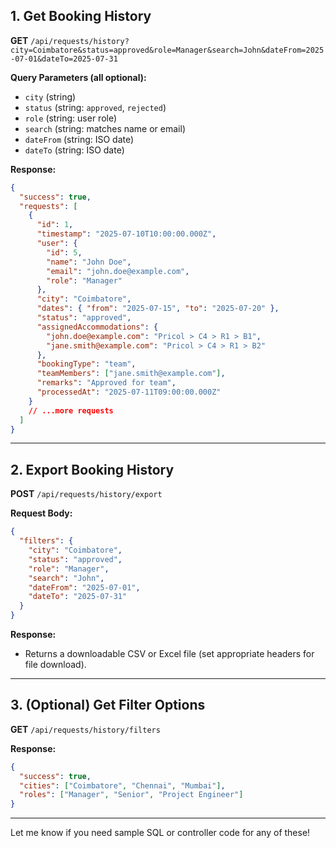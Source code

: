 
## 1. Get Booking History

**GET** `/api/requests/history?city=Coimbatore&status=approved&role=Manager&search=John&dateFrom=2025-07-01&dateTo=2025-07-31`

**Query Parameters (all optional):**
- `city` (string)
- `status` (string: `approved`, `rejected`)
- `role` (string: user role)
- `search` (string: matches name or email)
- `dateFrom` (string: ISO date)
- `dateTo` (string: ISO date)

**Response:**
```json
{
  "success": true,
  "requests": [
    {
      "id": 1,
      "timestamp": "2025-07-10T10:00:00.000Z",
      "user": {
        "id": 5,
        "name": "John Doe",
        "email": "john.doe@example.com",
        "role": "Manager"
      },
      "city": "Coimbatore",
      "dates": { "from": "2025-07-15", "to": "2025-07-20" },
      "status": "approved",
      "assignedAccommodations": {
        "john.doe@example.com": "Pricol > C4 > R1 > B1",
        "jane.smith@example.com": "Pricol > C4 > R1 > B2"
      },
      "bookingType": "team",
      "teamMembers": ["jane.smith@example.com"],
      "remarks": "Approved for team",
      "processedAt": "2025-07-11T09:00:00.000Z"
    }
    // ...more requests
  ]
}
```

---

## 2. Export Booking History

**POST** `/api/requests/history/export`

**Request Body:**
```json
{
  "filters": {
    "city": "Coimbatore",
    "status": "approved",
    "role": "Manager",
    "search": "John",
    "dateFrom": "2025-07-01",
    "dateTo": "2025-07-31"
  }
}
```

**Response:**  
- Returns a downloadable CSV or Excel file (set appropriate headers for file download).

---

## 3. (Optional) Get Filter Options

**GET** `/api/requests/history/filters`

**Response:**
```json
{
  "success": true,
  "cities": ["Coimbatore", "Chennai", "Mumbai"],
  "roles": ["Manager", "Senior", "Project Engineer"]
}
```

---

Let me know if you need sample SQL or controller code for any of these!
